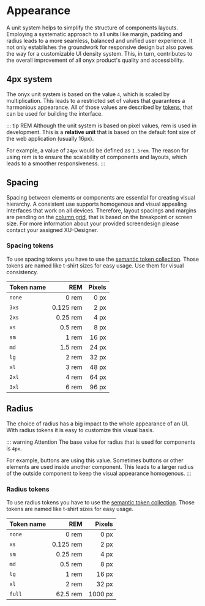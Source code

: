 # Appearance

A unit system helps to simplify the structure of components layouts. Employing a systematic approach to all units like margin, padding and radius leads to a more seamless, balanced and unified user experience. It not only establishes the groundwork for responsive design but also paves the way for a customizable UI density system. This, in turn, contributes to the overall improvement of all onyx product's quality and accessibility.

## 4px system

The onyx unit system is based on the value `4`, which is scaled by multiplication. This leads to a restricted set of values that guarantees a harmonious appearance. All of those values are described by [tokens](/tokens/), that can be used for building the interface.

::: tip REM
Although the unit system is based on pixel values, rem is used in development.
This is a **relative unit** that is based on the default font size of the web application (usually 16px).

For example, a value of `24px` would be defined as `1.5rem`.
The reason for using rem is to ensure the scalability of components and layouts, which leads to a smoother responsiveness.
:::

## Spacing

Spacing between elements or components are essential for creating visual hierarchy. A consistent use supports homogenous and visual appealing interfaces that work on all devices. Therefore, layout spacings and margins are pending on the [column grid](/basics/breakpoints_grid), that is based on the breakpoint or screen size.
For more information about your provided screendesign please contact your assigned XU-Designer.

### Spacing tokens

To use spacing tokens you have to use the [semantic token collection](/tokens/).
Those tokens are named like t-shirt sizes for easy usage. Use them for visual consistency.

| Token name |       REM | Pixels |
| ---------- | --------: | -----: |
| `none`     |     0 rem |   0 px |
| `3xs`      | 0.125 rem |   2 px |
| `2xs`      |  0.25 rem |   4 px |
| `xs`       |   0.5 rem |   8 px |
| `sm`       |     1 rem |  16 px |
| `md`       |   1.5 rem |  24 px |
| `lg`       |     2 rem |  32 px |
| `xl`       |     3 rem |  48 px |
| `2xl`      |     4 rem |  64 px |
| `3xl`      |     6 rem |  96 px |

## Radius

The choice of radius has a big impact to the whole appearance of an UI. With radius tokens it is easy to customize this visual basis.

::: warning Attention
The base value for radius that is used for components is `4px`.

For example, buttons are using this value. Sometimes buttons or other elements are used inside another component. This leads to a larger radius of the outside component to keep the visual appearance homogenous.
:::

### Radius tokens

To use radius tokens you have to use the [semantic token collection](/tokens/).
Those tokens are named like t-shirt sizes for easy usage.

| Token name |       REM |  Pixels |
| ---------- | --------: | ------: |
| `none`     |     0 rem |    0 px |
| `xs`       | 0.125 rem |    2 px |
| `sm`       |  0.25 rem |    4 px |
| `md`       |   0.5 rem |    8 px |
| `lg`       |     1 rem |   16 px |
| `xl`       |     2 rem |   32 px |
| `full`     |  62.5 rem | 1000 px |
